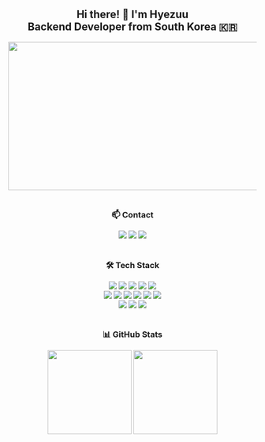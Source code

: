 <div align="center"> 

## Hi there! 👋 I'm Hyezuu <br> Backend Developer from South Korea 🇰🇷

<a href="https://www.gitanimals.org/en_US?utm_medium=image&utm_source=hyezuu&utm_content=farm">
<img src="https://render.gitanimals.org/farms/hyezuu" width="600" height="300"/>
</a>

#

### 📫 Contact
<div align="center">
 <a href="https://blog.naver.com/hyezuuu">
   <img src="https://img.shields.io/badge/Naver Blog-03C75A?style=flat-square&logo=Naver&logoColor=white"/></a>
 <a href="https://balsam-whimsey-5e7.notion.site/TIL-7c1dec2a0f61473aa93a4ee9811243e8?pvs=74">
   <img src="https://img.shields.io/badge/Notion-000000?style=flat-square&logo=Notion&logoColor=white"/></a>
 <a href="https://velog.io/@hyezuu/posts">
   <img src="https://img.shields.io/badge/Velog(이사중!)-20C997?style=flat-square&logo=Velog&logoColor=white"/></a>
</div>
<br>

### 🛠️ Tech Stack
<p>
<!-- Backend -->
<img src="https://img.shields.io/badge/Java-007396?style=flat-square&logo=Java&logoColor=white"/>
<img src="https://img.shields.io/badge/Spring Boot-6DB33F?style=flat-square&logo=SpringBoot&logoColor=white"/>
<img src="https://img.shields.io/badge/Spring Data JPA-6DB33F?style=flat-square&logo=Spring&logoColor=white"/>
<img src="https://img.shields.io/badge/Spring Security-6DB33F?style=flat-square&logo=SpringSecurity&logoColor=white"/>
<img src="https://img.shields.io/badge/QueryDSL-007ACC?style=flat-square&logo=Java&logoColor=white"/>
<br>
<!-- Database -->
<img src="https://img.shields.io/badge/PostgreSQL-4169E1?style=flat-square&logo=PostgreSQL&logoColor=white"/>
<img src="https://img.shields.io/badge/MySQL-4479A1?style=flat-square&logo=MySQL&logoColor=white"/>
<img src="https://img.shields.io/badge/Redis-DC382D?style=flat-square&logo=Redis&logoColor=white"/>
<!-- DevOps & Infrastructure -->
<img src="https://img.shields.io/badge/Kafka-231F20?style=flat-square&logo=Apache%20Kafka&logoColor=white"/>
<img src="https://img.shields.io/badge/Docker-2496ED?style=flat-square&logo=Docker&logoColor=white"/>
<img src="https://img.shields.io/badge/AWS-232F3E?style=flat-square&logo=AmazonAWS&logoColor=white"/>
<br>
<!-- Tools -->
<img src="https://img.shields.io/badge/Git-F05032?style=flat-square&logo=Git&logoColor=white"/>
<img src="https://img.shields.io/badge/GitHub-181717?style=flat-square&logo=GitHub&logoColor=white"/>
<img src="https://img.shields.io/badge/IntelliJ IDEA-000000?style=flat-square&logo=IntelliJIDEA&logoColor=white"/>
</p>

#

### 📊 GitHub Stats
<img src="https://github-readme-stats.vercel.app/api?username=hyezuu&show_icons=true&theme=omni" height="170"/>
<img src="https://github-readme-stats.vercel.app/api/top-langs/?username=hyezuu&layout=compact&theme=omni" height="170"/>
<br>
</div>
